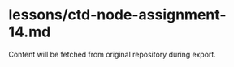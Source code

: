 # lessons/ctd-node-assignment-14.md

Content will be fetched from original repository during export.